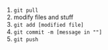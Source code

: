 1. `git pull`
2. modify files and stuff
3. `git add [modified file]`
4. `git commit -m [message in ""]`
5. `git push`
